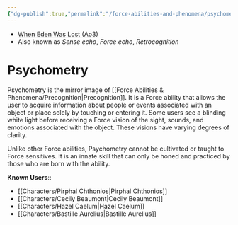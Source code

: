 ```yaml
---
{"dg-publish":true,"permalink":"/force-abilities-and-phenomena/psychometry/","tags":["sense","forcepower"]}
---
```


- [When Eden Was Lost (Ao3)](https://archiveofourown.org/works/19334440/chapters/45992584)
- Also known as *Sense echo*, *Force echo*, *Retrocognition*
# Psychometry
Psychometry is the mirror image of [[Force Abilities & Phenomena/Precognition\|Precognition]]. It is a Force ability that allows the user to acquire information about people or events associated with an object or place solely by touching or entering it. Some users see a blinding white light before receiving a Force vision of the sight, sounds, and emotions associated with the object. These visions have varying degrees of clarity. 

Unlike other Force abilities, Psychometry cannot be cultivated or taught to Force sensitives. It is an innate skill that can only be honed and practiced by those who are born with the ability. 

**Known Users**::
- [[Characters/Pirphal Chthonios\|Pirphal Chthonios]]
- [[Characters/Cecily Beaumont\|Cecily Beaumont]]
- [[Characters/Hazel Caelum\|Hazel Caelum]]
- [[Characters/Bastille Aurelius\|Bastille Aurelius]]